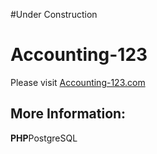 #Under Construction
# Accounting-123 #

Please visit <a href='http://www.accounting-123.com'>Accounting-123.com</a>

## More Information: ##

**PHP**PostgreSQL
